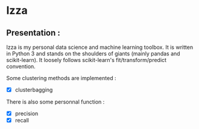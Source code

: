 # Izza 

## Presentation : 

Izza is my personal data science and machine learning toolbox. It is written in Python 3 and stands on the shoulders of giants (mainly pandas and scikit-learn). It loosely follows scikit-learn's fit/transform/predict convention.

Some clustering methods are implemented : 

- [x] clusterbagging 

There is also some personnal function : 

- [x] precision 
- [x] recall